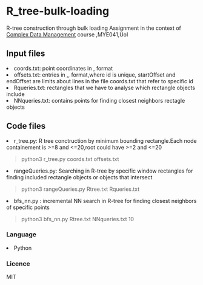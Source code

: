 # R_tree-bulk-loading
R-tree construction through bulk loading
Assignment in the context of [Complex Data Management](https://www.cs.uoi.gr/course/%CE%B4%CE%B9%CE%B1%CF%87%CE%B5%CE%AF%CF%81%CE%B9%CF%83%CE%B7-%CF%83%CF%8D%CE%BD%CE%B8%CE%B5%CF%84%CF%89%CE%BD-%CE%B4%CE%B5%CE%B4%CE%BF%CE%BC%CE%AD%CE%BD%CF%89%CE%BD/) course ,MYE041,UoI

<h2>Input files</h2>
<li>coords.txt: point coordinates in <x>,<y> format</li>
<li>offsets.txt: entries in <id>,<startOffset>,<endOffset> format,where id is unique, startOffset and endOffset are limits about lines in the file coords.txt that refer to specific id</li>
<li>Rqueries.txt: rectangles that we have to analyse which rectangle objects include</li>
<li>NNqueries.txt: contains points for finding closest neighbors rectagle objects</li>
 
 
 
 <h2>Code files</h2>
 <li>r_tree.py: R tree conctruction by minimum bounding rectangle.Each node containement is >=8 and <=20,root could have >=2 and <=20</li>
 <p>      </p>
 
 > python3 r_tree.py coords.txt offsets.txt
 
 <li>rangeQueries.py: Searching in R-tree by specific window rectangles for finding included rectangle objects or objects that intersect</li>
 <p>      </p>
 
 > python3 rangeQueries.py Rtree.txt Rqueries.txt
 
 <li>bfs_nn.py : incremental NN search in R-tree for finding closest neighbors of specific points</li>
 <p>      </p>
  
 >python3 bfs_nn.py Rtree.txt NNqueries.txt 10
 
 
 <h3>Language</h3>
 <li>Python</li>
  
 <h3>Licence</h3>
 MIT




